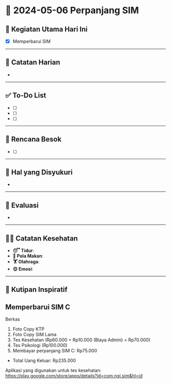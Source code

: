 # 📅 2024-05-06 Perpanjang SIM

## 🚀 Kegiatan Utama Hari Ini
- [x] Memperbarui SIM

---
## 📝 Catatan Harian
- 

---
## ✅ To-Do List
- [ ]
- [ ]
- [ ]

---
## 📅 Rencana Besok
- [ ]

---
## 🙏 Hal yang Disyukuri
- 

---
## 🔄 Evaluasi
- 

---
## 🏃‍♂️ Catatan Kesehatan
- **😴 Tidur**: 
- **🍲 Pola Makan**: 
- **🏋️ Olahraga**: 
- **😊 Emosi**: 

---
## 💬 Kutipan Inspiratif
> 


## Memperbarui SIM C

Berkas
1. Foto Copy KTP
2. Foto Copy SIM Lama
3. Tes Kesehatan (Rp60.000 + Rp10.000 (Biaya Admin) = Rp70.000)
4. Tes Psikologi (Rp100.000)
5. Membayar perpanjang SIM C: Rp75.000

- Total Uang Keluar: Rp235.000

Aplikasi yang digunakan untuk tes kesehatan:  https://play.google.com/store/apps/details?id=com.ngi.sim&hl=id
